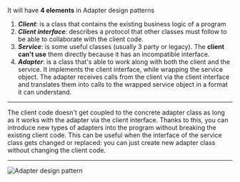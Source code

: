 It will have **4 elements** in Adapter design patterns

1. ***Client***: is a class that contains the existing business logic of a program
2. ***Client interface***: describes a protocol that other classes must follow to be able to collaborate with the client code.
3. ***Service***: is some useful classes (usually 3 party or legacy). The **client can't use** them directly because it has an incompatible interface.
4. ***Adapter***: is a class that's able to work along with both the client and the service. It implements the client interface, while wrapping the service object. The adapter receives calls from the client via the client interface and translates them into calls to the wrapped service object in a format it can understand.

***
The client code doesn't get coupled to the concrete adapter class as long as it works with the adapter via the client interface. Thanks to this, you can introduce new types of adapters into the program without breaking the existing client code. This can be useful when the interface of the service class gets changed or replaced: you can just create new adapter class without changing the client code.
***

![Adapter design pattern](https://refactoring.guru/images/patterns/diagrams/adapter/structure-object-adapter.png "Adapter dp")